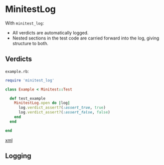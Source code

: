 # MinitestLog


With ```minitest_log```:
 
- All verdicts are automatically logged.
- Nested sections in the test code are carried forward into the log, giving structure to both.

## Verdicts

```example.rb```:
```ruby
require 'minitest_log'

class Example < Minitest::Test

  def test_example
    MinitestLog.open do |log|
      log.verdict_assert?(:assert_true, true)
      log.verdict_assert?(:assert_false, false)
    end
  end

end
```

[xml](https://raw.githubusercontent.com/BurdetteLamar/minitest_log/master/markdown/readme/verdicts/assert/log.xml)

## Logging



